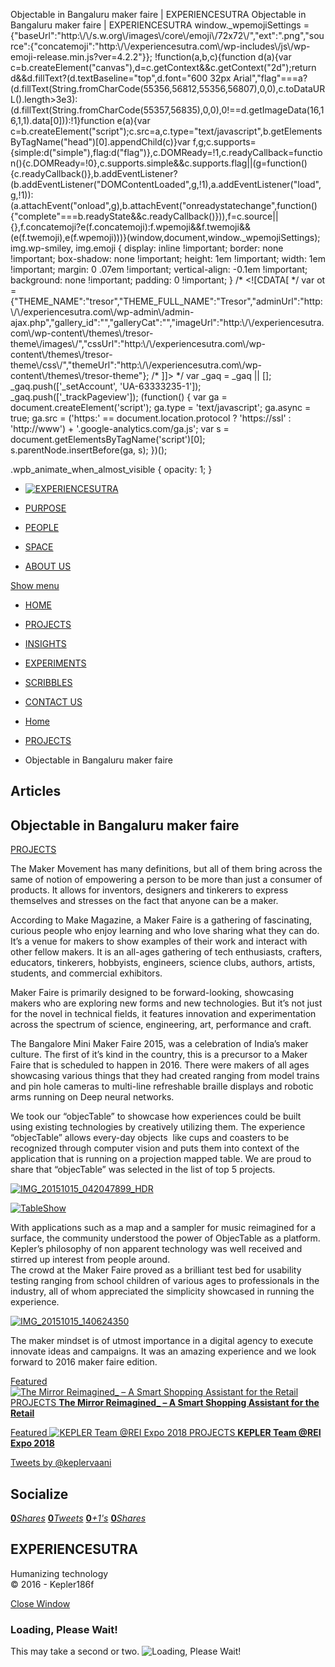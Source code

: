 Objectable in Bangaluru maker faire | EXPERIENCESUTRA                         Objectable in Bangaluru maker faire | EXPERIENCESUTRA     window.\_wpemojiSettings = {"baseUrl":"http:\\/\\/s.w.org\\/images\\/core\\/emoji\\/72x72\\/","ext":".png","source":{"concatemoji":"http:\\/\\/experiencesutra.com\\/wp-includes\\/js\\/wp-emoji-release.min.js?ver=4.2.2"}}; !function(a,b,c){function d(a){var c=b.createElement("canvas"),d=c.getContext&&c.getContext("2d");return d&&d.fillText?(d.textBaseline="top",d.font="600 32px Arial","flag"===a?(d.fillText(String.fromCharCode(55356,56812,55356,56807),0,0),c.toDataURL().length>3e3):(d.fillText(String.fromCharCode(55357,56835),0,0),0!==d.getImageData(16,16,1,1).data\[0\])):!1}function e(a){var c=b.createElement("script");c.src=a,c.type="text/javascript",b.getElementsByTagName("head")\[0\].appendChild(c)}var f,g;c.supports={simple:d("simple"),flag:d("flag")},c.DOMReady=!1,c.readyCallback=function(){c.DOMReady=!0},c.supports.simple&&c.supports.flag||(g=function(){c.readyCallback()},b.addEventListener?(b.addEventListener("DOMContentLoaded",g,!1),a.addEventListener("load",g,!1)):(a.attachEvent("onload",g),b.attachEvent("onreadystatechange",function(){"complete"===b.readyState&&c.readyCallback()})),f=c.source||{},f.concatemoji?e(f.concatemoji):f.wpemoji&&f.twemoji&&(e(f.twemoji),e(f.wpemoji)))}(window,document,window.\_wpemojiSettings);   img.wp-smiley, img.emoji { display: inline !important; border: none !important; box-shadow: none !important; height: 1em !important; width: 1em !important; margin: 0 .07em !important; vertical-align: -0.1em !important; background: none !important; padding: 0 !important; }                 /\* <!\[CDATA\[ \*/ var ot = {"THEME\_NAME":"tresor","THEME\_FULL\_NAME":"Tresor","adminUrl":"http:\\/\\/experiencesutra.com\\/wp-admin\\/admin-ajax.php","gallery\_id":"","galleryCat":"","imageUrl":"http:\\/\\/experiencesutra.com\\/wp-content\\/themes\\/tresor-theme\\/images\\/","cssUrl":"http:\\/\\/experiencesutra.com\\/wp-content\\/themes\\/tresor-theme\\/css\\/","themeUrl":"http:\\/\\/experiencesutra.com\\/wp-content\\/themes\\/tresor-theme"}; /\* \]\]> \*/             var \_gaq = \_gaq || \[\]; \_gaq.push(\['\_setAccount', 'UA-63333235-1'\]); \_gaq.push(\['\_trackPageview'\]); (function() { var ga = document.createElement('script'); ga.type = 'text/javascript'; ga.async = true; ga.src = ('https:' == document.location.protocol ? 'https://ssl' : 'http://www') + '.google-analytics.com/ga.js'; var s = document.getElementsByTagName('script')\[0\]; s.parentNode.insertBefore(ga, s); })();     

.wpb\_animate\_when\_almost\_visible { opacity: 1; }

*   [![EXPERIENCESUTRA](/wp-content/themes/tresor-theme/images/logo.png)](http://experiencesutra.com/)

*   [PURPOSE](http://experiencesutra.com/purpose/)
*   [PEOPLE](http://experiencesutra.com/people/)
*   [SPACE](http://experiencesutra.com/gallery/space/)
*   [ABOUT US](http://experiencesutra.com/about-us/)

 [Show menu](#dat-menu)

*   [HOME](http://experiencesutra.com/)
*   [PROJECTS](http://experiencesutra.com/category/projects/)
*   [INSIGHTS](http://experiencesutra.com/category/insights/)
*   [EXPERIMENTS](http://experiencesutra.com/category/experiments/)
*   [SCRIBBLES](http://experiencesutra.com/category/scribbles/)
*   [CONTACT US](http://experiencesutra.com/contact-us/)

*   [Home](http://experiencesutra.com)
*   [PROJECTS](http://experiencesutra.com/category/projects/)
*   Objectable in Bangaluru maker faire

Articles
--------

Objectable in Bangaluru maker faire
-----------------------------------

[PROJECTS](http://experiencesutra.com/category/projects/)

The Maker Movement has many definitions, but all of them bring across the same of notion of empowering a person to be more than just a consumer of products. It allows for inventors, designers and tinkerers to express themselves and stresses on the fact that anyone can be a maker.

According to Make Magazine, a Maker Faire is a gathering of fascinating, curious people who enjoy learning and who love sharing what they can do. It’s a venue for makers to show examples of their work and interact with other fellow makers. It is an all-ages gathering of tech enthusiasts, crafters, educators, tinkerers, hobbyists, engineers, science clubs, authors, artists, students, and commercial exhibitors.

Maker Faire is primarily designed to be forward-looking, showcasing makers who are exploring new forms and new technologies. But it’s not just for the novel in technical fields, it features innovation and experimentation across the spectrum of science, engineering, art, performance and craft.

The Bangalore Mini Maker Faire 2015, was a celebration of India’s maker culture. The first of it’s kind in the country, this is a precursor to a Maker Faire that is scheduled to happen in 2016. There were makers of all ages showcasing various things that they had created ranging from model trains and pin hole cameras to multi-line refreshable braille displays and robotic arms running on Deep neural networks.

We took our “objecTable” to showcase how experiences could be built using existing technologies by creatively utilizing them. The experience “objecTable” allows every-day objects  like cups and coasters to be recognized through computer vision and puts them into context of the application that is running on a projection mapped table. We are proud to share that “objecTable” was selected in the list of top 5 projects.

[![IMG_20151015_042047899_HDR](http://experiencesutra.com/wp-content/uploads/2015/12/IMG_20151015_042047899_HDR-1024x576.jpg)](http://experiencesutra.com/wp-content/uploads/2015/12/IMG_20151015_042047899_HDR.jpg)

[![TableShow](http://experiencesutra.com/wp-content/uploads/2015/12/TableShow-1024x682.jpg)](http://experiencesutra.com/wp-content/uploads/2015/12/TableShow.jpg)

With applications such as a map and a sampler for music reimagined for a surface, the community understood the power of ObjecTable as a platform. Kepler’s philosophy of non apparent technology was well received and stirred up interest from people around.  
The crowd at the Maker Faire proved as a brilliant test bed for usability testing ranging from school children of various ages to professionals in the industry, all of whom appreciated the simplicity showcased in running the experience.

[![IMG_20151015_140624350](http://experiencesutra.com/wp-content/uploads/2015/12/IMG_20151015_140624350-1024x576.jpg)](http://experiencesutra.com/wp-content/uploads/2015/12/IMG_20151015_140624350.jpg)

The maker mindset is of utmost importance in a digital agency to execute innovate ideas and campaigns. It was an amazing experience and we look forward to 2016 maker faire edition.

[Featured ![The Mirror Reimagined_ – A Smart Shopping Assistant for the Retail](http://experiencesutra.com/wp-content/uploads/2018/05/Mirror_StoryBoard_02MAY181-397x310_c.jpg)   PROJECTS **The Mirror Reimagined\_ – A Smart Shopping Assistant for the Retail**](http://experiencesutra.com/projects/the-mirror-reimagined_-a-smart-shopping-assistant-for-the-retail/) 

[Featured ![KEPLER Team @REI Expo 2018](http://experiencesutra.com/wp-content/uploads/2018/10/41948709_10156666156612378_7050397002038771712_o-397x310_c.jpg)   PROJECTS **KEPLER Team @REI Expo 2018**](http://experiencesutra.com/projects/kepler-team-rei-expo-2018/) 

[Tweets by @keplervaani](https://twitter.com/twitterdev)

Socialize
---------

[**0**_Shares_](http://www.facebook.com/sharer/sharer.php?u=http://experiencesutra.com) [**0**_Tweets_](#) [**0**_+1's_](https://plus.google.com/share?url=http://experiencesutra.com) [**0**_Shares_](http://www.linkedin.com/shareArticle?mini=true&url=http://experiencesutra.com&title=EXPERIENCESUTRA+-+Humanizing+Technology)

EXPERIENCESUTRA
---------------

Humanizing technology  
© 2016 - Kepler186f

[Close Window](#)

### Loading, Please Wait!

This may take a second or two. ![Loading, Please Wait!](http://experiencesutra.com/wp-content/themes/tresor-theme/images/loading.gif "Loading, Please Wait!")